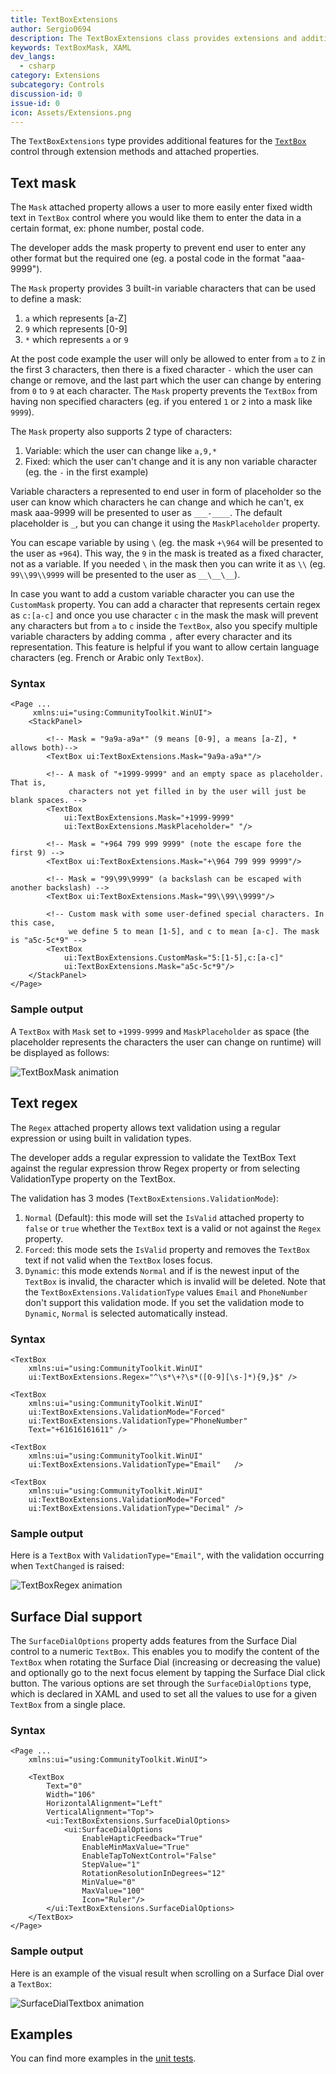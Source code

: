 ```yaml
---
title: TextBoxExtensions
author: Sergio0694
description: The TextBoxExtensions class provides extensions and additional functionality for the TextBox control.
keywords: TextBoxMask, XAML
dev_langs:
  - csharp
category: Extensions
subcategory: Controls
discussion-id: 0
issue-id: 0
icon: Assets/Extensions.png
---
```


The `TextBoxExtensions` type provides additional features for the [`TextBox`](https://learn.microsoft.com/uwp/api/windows.ui.xaml.controls.textbox) control through extension methods and attached properties.

## Text mask

The `Mask` attached property allows a user to more easily enter fixed width text in `TextBox` control where you would like them to enter the data in a certain format, ex: phone number, postal code.

The developer adds the mask property to prevent end user to enter any other format but the required one (eg. a postal code in the format "aaa-9999").

The `Mask` property provides 3 built-in variable characters that can be used to define a mask:

1) `a` which represents [a-Z]
2) `9` which represents [0-9]
3) `*` which represents `a` or `9`

At the post code example the user will only be allowed to enter from `a` to `Z` in the first 3 characters, then there is a fixed character `-` which the user can change or remove, and the last part which the user can change by entering from `0` to `9` at each character. The `Mask` property prevents the `TextBox` from having non specified characters (eg. if you entered `1` or `2` into a mask like `9999`).

The `Mask` property also supports 2 type of characters:

1) Variable: which the user can change like `a,9,*`
2) Fixed: which the user can't change and it is any non variable character (eg. the `-` in the first example)

Variable characters a represented to end user in form of placeholder so the user can know which characters he can change and which he can't, ex mask aaa-9999 will be presented to user as `___-____`. The default placeholder is `_`, but you can change it using the `MaskPlaceholder` property.

You can escape variable by using `\` (eg. the mask `+\964` will be presented to the user as `+964`). This way, the `9` in the mask is treated as a fixed character, not as a variable. If you needed `\` in the mask then you can write it as `\\` (eg. `99\\99\\9999` will be presented to the user as `__\__\__`).

In case you want to add a custom variable character you can use the `CustomMask` property. You can add a character that represents certain regex as `c:[a-c]` and once you use character `c` in the mask the mask will prevent any characters but from `a` to `c` inside the `TextBox`, also you specify multiple variable characters by adding comma `,` after every character and its representation. This feature is helpful if you want to allow certain language characters (eg. French or Arabic only `TextBox`).

### Syntax

```xaml
<Page ...
     xmlns:ui="using:CommunityToolkit.WinUI">
    <StackPanel>

        <!-- Mask = "9a9a-a9a*" (9 means [0-9], a means [a-Z], * allows both)-->
        <TextBox ui:TextBoxExtensions.Mask="9a9a-a9a*"/>

        <!-- A mask of "+1999-9999" and an empty space as placeholder. That is,
             characters not yet filled in by the user will just be blank spaces. -->
        <TextBox
            ui:TextBoxExtensions.Mask="+1999-9999"
            ui:TextBoxExtensions.MaskPlaceholder=" "/>

        <!-- Mask = "+964 799 999 9999" (note the escape fore the first 9) -->
        <TextBox ui:TextBoxExtensions.Mask="+\964 799 999 9999"/>

        <!-- Mask = "99\99\9999" (a backslash can be escaped with another backslash) -->
        <TextBox ui:TextBoxExtensions.Mask="99\\99\\9999"/>

        <!-- Custom mask with some user-defined special characters. In this case,
             we define 5 to mean [1-5], and c to mean [a-c]. The mask is "a5c-5c*9" -->
        <TextBox
            ui:TextBoxExtensions.CustomMask="5:[1-5],c:[a-c]"
            ui:TextBoxExtensions.Mask="a5c-5c*9"/>
    </StackPanel>
</Page>
```

### Sample output

A `TextBox` with `Mask` set to `+1999-9999` and `MaskPlaceholder` as space (the placeholder represents the characters the user can change on runtime) will be displayed as follows:

![TextBoxMask animation](../resources/images/Extensions/TextBoxMask.gif)

## Text regex

The `Regex` attached property allows text validation using a regular expression or using built in validation types.

The developer adds a regular expression to validate the TextBox Text against the regular expression throw Regex property or from selecting ValidationType property on the TextBox.

The validation has 3 modes (`TextBoxExtensions.ValidationMode`):

1) `Normal` (Default): this mode will set the `IsValid` attached property to `false` or `true` whether the `TextBox` text is a valid or not against the `Regex` property.
2) `Forced`: this mode sets the `IsValid` property and removes the `TextBox` text if not valid when the `TextBox` loses focus.
3) `Dynamic`: this mode extends `Normal` and if is the newest input of the `TextBox` is invalid, the character which is invalid will be deleted. Note that the `TextBoxExtensions.ValidationType` values `Email` and `PhoneNumber` don't support this validation mode. If you set the validation mode to `Dynamic`, `Normal` is selected automatically instead.

### Syntax

```xaml
<TextBox
    xmlns:ui="using:CommunityToolkit.WinUI"
    ui:TextBoxExtensions.Regex="^\s*\+?\s*([0-9][\s-]*){9,}$" />

<TextBox
    xmlns:ui="using:CommunityToolkit.WinUI"
    ui:TextBoxExtensions.ValidationMode="Forced"
    ui:TextBoxExtensions.ValidationType="PhoneNumber"
    Text="+61616161611" />

<TextBox
    xmlns:ui="using:CommunityToolkit.WinUI"
    ui:TextBoxExtensions.ValidationType="Email"   />

<TextBox
    xmlns:ui="using:CommunityToolkit.WinUI"
    ui:TextBoxExtensions.ValidationMode="Forced"
    ui:TextBoxExtensions.ValidationType="Decimal" />
```

### Sample output

Here is a `TextBox` with `ValidationType="Email"`, with the validation occurring when `TextChanged` is raised:

![TextBoxRegex animation](../resources/images/Extensions/TextBoxRegex.gif)

## Surface Dial support

The `SurfaceDialOptions` property adds features from the Surface Dial control to a numeric `TextBox`. This enables you to modify the content of the `TextBox` when rotating the Surface Dial (increasing or decreasing the value) and optionally go to the next focus element by tapping the Surface Dial click button. The various options are set through the `SurfaceDialOptions` type, which is declared in XAML and used to set all the values to use for a given `TextBox` from a single place.

### Syntax

```xaml
<Page ...
    xmlns:ui="using:CommunityToolkit.WinUI">

    <TextBox
        Text="0"
        Width="106"
        HorizontalAlignment="Left"
        VerticalAlignment="Top">
        <ui:TextBoxExtensions.SurfaceDialOptions>
            <ui:SurfaceDialOptions
                EnableHapticFeedback="True"
                EnableMinMaxValue="True"
                EnableTapToNextControl="False"
                StepValue="1"
                RotationResolutionInDegrees="12"
                MinValue="0"
                MaxValue="100"
                Icon="Ruler"/>
        </ui:TextBoxExtensions.SurfaceDialOptions>
    </TextBox>
</Page>
```

### Sample output

Here is an example of the visual result when scrolling on a Surface Dial over a `TextBox`:

![SurfaceDialTextbox animation](../resources/images/Extensions/SurfaceDialTextbox.gif)

## Examples

You can find more examples in the [unit tests](https://github.com/windows-toolkit/WindowsCommunityToolkit/tree/rel/7.1.0/UnitTests).
